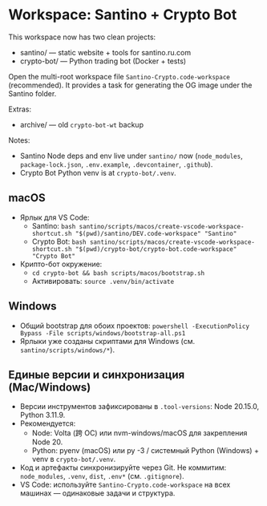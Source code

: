 # Workspace: Santino + Crypto Bot

This workspace now has two clean projects:

- santino/ — static website + tools for santino.ru.com
- crypto-bot/ — Python trading bot (Docker + tests)

Open the multi-root workspace file `Santino-Crypto.code-workspace` (recommended). It provides a task for generating the OG image under the Santino folder.

Extras:
- archive/ — old `crypto-bot-wt` backup

Notes:
- Santino Node deps and env live under `santino/` now (`node_modules`, `package-lock.json`, `.env.example`, `.devcontainer`, `.github`).
- Crypto Bot Python venv is at `crypto-bot/.venv`.

## macOS
- Ярлык для VS Code:
	- Santino: `bash santino/scripts/macos/create-vscode-workspace-shortcut.sh "$(pwd)/santino/DEV.code-workspace" "Santino"`
	- Crypto Bot: `bash santino/scripts/macos/create-vscode-workspace-shortcut.sh "$(pwd)/crypto-bot/crypto-bot.code-workspace" "Crypto Bot"`
- Крипто-бот окружение:
	- `cd crypto-bot && bash scripts/macos/bootstrap.sh`
	- Активировать: `source .venv/bin/activate`

## Windows
- Общий bootstrap для обоих проектов: `powershell -ExecutionPolicy Bypass -File scripts/windows/bootstrap-all.ps1`
- Ярлыки уже созданы скриптами для Windows (см. `santino/scripts/windows/*`).

## Единые версии и синхронизация (Mac/Windows)
- Версии инструментов зафиксированы в `.tool-versions`: Node 20.15.0, Python 3.11.9.
- Рекомендуется:
	- Node: Volta (跨 ОС) или nvm-windows/macOS для закрепления Node 20.
	- Python: pyenv (macOS) или py -3 / системный Python (Windows) + venv в `crypto-bot/.venv`.
- Код и артефакты синхронизируйте через Git. Не коммитим: `node_modules`, `.venv`, `dist`, `.env*` (см. `.gitignore`).
- VS Code: используйте `Santino-Crypto.code-workspace` на всех машинах — одинаковые задачи и структура.
